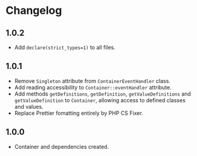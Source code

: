 # Changelog

## 1.0.2

- Add `declare(strict_types=1)` to all files.

## 1.0.1

- Remove `Singleton` attribute from `ContainerEventHandler` class.
- Add reading accessibility to `Container::eventHandler` attribute.
- Add methods `getDefinitions`, `getDefinition`, `getValueDefinitions` and `getValueDefinition` to `Container`, allowing access to defined classes and values.
- Replace Prettier fomatting entirely by PHP CS Fixer.

## 1.0.0

- Container and dependencies created.
